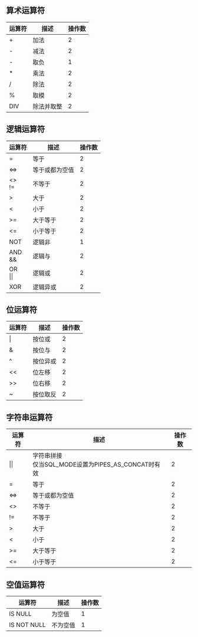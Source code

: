 ## 算术运算符

运算符 | 描述 | 操作数
---|---|---
| + | 加法 | 2 |
| - | 减法 | 2 |
| - | 取负 | 1 |
| * | 乘法 | 2 |
| / | 除法 | 2 |
| % | 取模 | 2 |
| DIV | 除法并取整 | 2 |

## 逻辑运算符

运算符 | 描述 | 操作数
---|---|---
| = | 等于 | 2 |
| <=> | 等于或都为空值 | 2 |
| <> <br/> != | 不等于 | 2 |
| > | 大于 | 2 |
| < | 小于 | 2 |
| >= | 大于等于 | 2 |
| <= | 小于等于 | 2 |
| NOT | 逻辑非 | 1 |
| AND <br/> && | 逻辑与 | 2 |
| OR <br/> \|\| | 逻辑或 | 2 |
| XOR | 逻辑异或 | 2 |

## 位运算符

运算符 | 描述 | 操作数
---|---|---
| \|	| 按位或 | 2 |
| &	| 按位与 | 2 |
| ^	| 按位异或 | 2 |
| <<	| 位左移 | 2 |
| >>	| 位右移 | 2
| ~	| 按位取反 | 2 |

## 字符串运算符

运算符 | 描述 | 操作数
---|---|---
| \|\| | 字符串拼接<br/>仅当SQL_MODE设置为PIPES_AS_CONCAT时有效 | 2 |
| = | 等于 | 2 |
| <=> | 等于或都为空值 | 2 |
| <> | 不等于 | 2 |
| != | 不等于 | 2 |
| > | 大于 | 2 |
| < | 小于 | 2 |
| >= | 大于等于 | 2 |
| <= | 小于等于 | 2 |

## 空值运算符

运算符 | 描述 | 操作数
---|---|---
| IS NULL | 为空值 | 1 |
| IS NOT NULL | 不为空值 | 1 |

